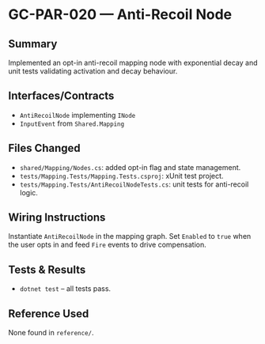 # GC-PAR-020 — Anti-Recoil Node

## Summary
Implemented an opt-in anti-recoil mapping node with exponential decay and unit tests validating activation and decay behaviour.

## Interfaces/Contracts
- `AntiRecoilNode` implementing `INode`
- `InputEvent` from `Shared.Mapping`

## Files Changed
- `shared/Mapping/Nodes.cs`: added opt-in flag and state management.
- `tests/Mapping.Tests/Mapping.Tests.csproj`: xUnit test project.
- `tests/Mapping.Tests/AntiRecoilNodeTests.cs`: unit tests for anti-recoil logic.

## Wiring Instructions
Instantiate `AntiRecoilNode` in the mapping graph. Set `Enabled` to `true` when the user opts in and feed `Fire` events to drive compensation.

## Tests & Results
- `dotnet test` – all tests pass.

## Reference Used
None found in `reference/`.
